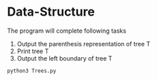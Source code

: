 # Data-Structure
The program will complete following tasks
1. Output the parenthesis representation of tree T
2. Print tree T 
3. Output the left boundary of tree T

```
python3 Trees.py
```
